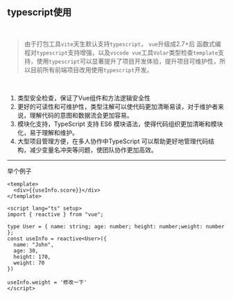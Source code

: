 ## typescript使用

<br />

> 由于打包工具`vite`天生默认支持`typescript`， `vue`升级成2.7+后 函数式编程对`typescript`支持增强，以及`vscode vue`工具`Volar`类型检查`template`支持，使用`typescript`可以显著提升了项目开发体验，提升项目可维护性，所以目前所有前端项目改用使用`typescript`开发。

<br />

1. 类型安全检查，保证了Vue组件和方法逻辑安全性
2. 更好的可读性和可维护性，类型注解可以使代码更加清晰易读，对于维护者来说，理解代码的意图和数据流会更加容易。
3. 模块化支持，TypeScript 支持 ES6 模块语法，使得代码组织更加清晰和模块化，易于理解和维护。
4. 大型项目管理方便，在多人协作中TypeScript 可以帮助更好地管理代码结构，减少变量名冲突等问题，使团队协作更加高效。

---

举个例子

```vue {all|8-14|2,16|all} twoslash
<template>
  <div>{{useInfo.score}}</div>
</template>

<script lang="ts" setup>
import { reactive } from "vue";

type User = { name: string; age: number; height: number;weight: number };
const useInfo = reactive<User>({
  name: "John",
  age: 30,
  height: 170,
  weight: 70
})

useInfo.weight = '修改一下'
</script>

```